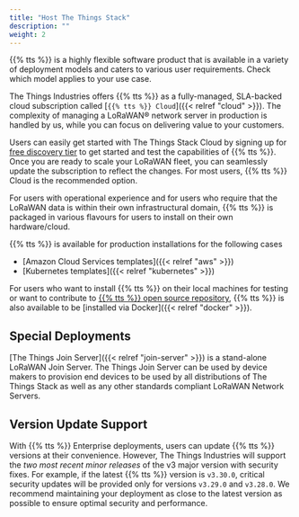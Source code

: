 ```yaml
---
title: "Host The Things Stack"
description: ""
weight: 2
---
```


{{% tts %}} is a highly flexible software product that is available in a variety of deployment models and caters to various user requirements. Check which model applies to your use case.

<!--more-->

The Things Industries offers {{% tts %}} as a fully-managed, SLA-backed cloud subscription called [`{{% tts %}} Cloud`]({{< relref "cloud" >}}). The complexity of managing a LoRaWAN® network server in production is handled by us, while you can focus on delivering value to your customers.

Users can easily get started with The Things Stack Cloud by signing up for [free discovery tier](https://www.thethingsindustries.com/stack/plans/) to get started and test the capabilities of {{% tts %}}. Once you are ready to scale your LoRaWAN fleet, you can seamlessly update the subscription to reflect the changes. For most users, {{% tts %}} Cloud is the recommended option.

For users with operational experience and for users who require that the LoRaWAN data is within their own infrastructural domain, {{% tts %}} is packaged in various flavours for users to install on their own hardware/cloud.

{{% tts %}} is available for production installations for the following cases

- [Amazon Cloud Services templates]({{< relref "aws" >}})
- [Kubernetes templates]({{< relref "kubernetes" >}})

For users who want to install {{% tts %}} on their local machines for testing or want to contribute to [{{% tts %}} open source repository](https://github.com/TheThingsNetwork/lorawan-stack), {{% tts %}} is also available to be [installed via Docker]({{< relref "docker" >}}).

## Special Deployments

[The Things Join Server]({{< relref "join-server" >}}) is a stand-alone LoRaWAN Join Server. The Things Join Server can be used by device makers to provision end devices to be used by all distributions of The Things Stack as well as any other standards compliant LoRaWAN Network Servers.

## Version Update Support

With {{% tts %}} Enterprise deployments, users can update {{% tts %}} versions at their convenience.
However, The Things Industries will support the _two most recent minor releases_ of the v3 major version with security fixes. For example, if the latest {{% tts %}} version is `v3.30.0`, critical security updates will be provided only for versions `v3.29.0` and `v3.28.0`. We recommend maintaining your deployment as close to the latest version as possible to ensure optimal security and performance.

